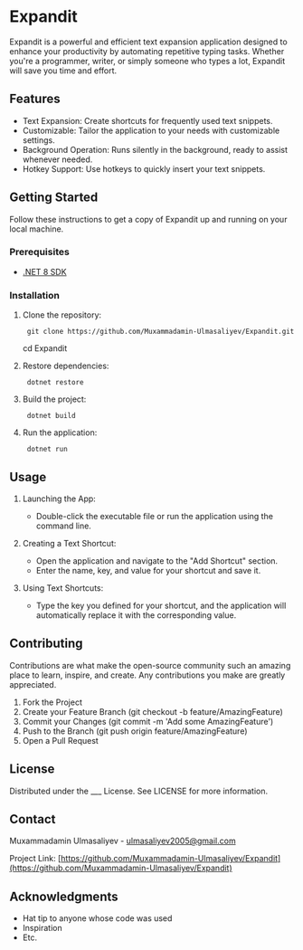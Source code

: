 # Expandit

Expandit is a powerful and efficient text expansion application designed to enhance your productivity by automating repetitive typing tasks. Whether you're a programmer, writer, or simply someone who types a lot, Expandit will save you time and effort.

## Features

- Text Expansion: Create shortcuts for frequently used text snippets.
- Customizable: Tailor the application to your needs with customizable settings.
- Background Operation: Runs silently in the background, ready to assist whenever needed.
- Hotkey Support: Use hotkeys to quickly insert your text snippets.

## Getting Started

Follow these instructions to get a copy of Expandit up and running on your local machine.

### Prerequisites

- [.NET 8 SDK](https://dotnet.microsoft.com/download/dotnet/8.0)

### Installation

1. Clone the repository:

        git clone https://github.com/Muxammadamin-Ulmasaliyev/Expandit.git
    cd Expandit
    

2. Restore dependencies:

        dotnet restore
    

3. Build the project:

        dotnet build
    

4. Run the application:

        dotnet run
    

## Usage

1. Launching the App:
    - Double-click the executable file or run the application using the command line.

2. Creating a Text Shortcut:
    - Open the application and navigate to the "Add Shortcut" section.
    - Enter the name, key, and value for your shortcut and save it.

3. Using Text Shortcuts:
    - Type the key you defined for your shortcut, and the application will automatically replace it with the corresponding value.

## Contributing

Contributions are what make the open-source community such an amazing place to learn, inspire, and create. Any contributions you make are greatly appreciated.

1. Fork the Project
2. Create your Feature Branch (git checkout -b feature/AmazingFeature)
3. Commit your Changes (git commit -m 'Add some AmazingFeature')
4. Push to the Branch (git push origin feature/AmazingFeature)
5. Open a Pull Request

## License

Distributed under the ___ License. See LICENSE for more information.

## Contact

Muxammadamin Ulmasaliyev - ulmasaliyev2005@gmail.com

Project Link: [https://github.com/Muxammadamin-Ulmasaliyev/Expandit](https://github.com/Muxammadamin-Ulmasaliyev/Expandit)

## Acknowledgments

- Hat tip to anyone whose code was used
- Inspiration
- Etc.
